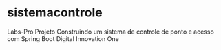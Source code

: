 # sistemacontrole

Labs-Pro Projeto Construindo um sistema de controle de ponto e acesso com Spring Boot
Digital Innovation One
